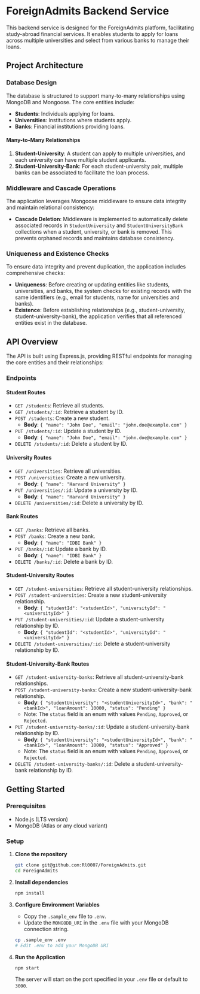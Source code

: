 # ForeignAdmits Backend Service

This backend service is designed for the ForeignAdmits platform, facilitating study-abroad financial services. It enables students to apply for loans across multiple universities and select from various banks to manage their loans.

## Project Architecture

### Database Design

The database is structured to support many-to-many relationships using MongoDB and Mongoose. The core entities include:

- **Students**: Individuals applying for loans.
- **Universities**: Institutions where students apply.
- **Banks**: Financial institutions providing loans.

#### Many-to-Many Relationships

1. **Student-University**: A student can apply to multiple universities, and each university can have multiple student applicants.
2. **Student-University-Bank**: For each student-university pair, multiple banks can be associated to facilitate the loan process.

### Middleware and Cascade Operations

The application leverages Mongoose middleware to ensure data integrity and maintain relational consistency:

- **Cascade Deletion**: Middleware is implemented to automatically delete associated records in `StudentUniversity` and `StudentUniversityBank` collections when a student, university, or bank is removed. This prevents orphaned records and maintains database consistency.

### Uniqueness and Existence Checks

To ensure data integrity and prevent duplication, the application includes comprehensive checks:

- **Uniqueness**: Before creating or updating entities like students, universities, and banks, the system checks for existing records with the same identifiers (e.g., email for students, name for universities and banks).
- **Existence**: Before establishing relationships (e.g., student-university, student-university-bank), the application verifies that all referenced entities exist in the database.

## API Overview

The API is built using Express.js, providing RESTful endpoints for managing the core entities and their relationships:

### Endpoints

#### Student Routes

- `GET /students`: Retrieve all students.
- `GET /students/:id`: Retrieve a student by ID.
- `POST /students`: Create a new student.
  - **Body**: `{ "name": "John Doe", "email": "john.doe@example.com" }`
- `PUT /students/:id`: Update a student by ID.
  - **Body**: `{ "name": "John Doe", "email": "john.doe@example.com" }`
- `DELETE /students/:id`: Delete a student by ID.

#### University Routes

- `GET /universities`: Retrieve all universities.
- `POST /universities`: Create a new university.
  - **Body**: `{ "name": "Harvard University" }`
- `PUT /universities/:id`: Update a university by ID.
  - **Body**: `{ "name": "Harvard University" }`
- `DELETE /universities/:id`: Delete a university by ID.

#### Bank Routes

- `GET /banks`: Retrieve all banks.
- `POST /banks`: Create a new bank.
  - **Body**: `{ "name": "IDBI Bank" }`
- `PUT /banks/:id`: Update a bank by ID.
  - **Body**: `{ "name": "IDBI Bank" }`
- `DELETE /banks/:id`: Delete a bank by ID.

#### Student-University Routes

- `GET /student-universities`: Retrieve all student-university relationships.
- `POST /student-universities`: Create a new student-university relationship.
  - **Body**: `{ "studentId": "<studentId>", "universityId": "<universityId>" }`
- `PUT /student-universities/:id`: Update a student-university relationship by ID.
  - **Body**: `{ "studentId": "<studentId>", "universityId": "<universityId>" }`
- `DELETE /student-universities/:id`: Delete a student-university relationship by ID.

#### Student-University-Bank Routes

- `GET /student-university-banks`: Retrieve all student-university-bank relationships.
- `POST /student-university-banks`: Create a new student-university-bank relationship.
  - **Body**: `{ "studentUniversity": "<studentUniversityId>", "bank": "<bankId>", "loanAmount": 10000, "status": "Pending" }`
  - Note: The `status` field is an enum with values `Pending`, `Approved`, or `Rejected`.
- `PUT /student-university-banks/:id`: Update a student-university-bank relationship by ID.
  - **Body**: `{ "studentUniversity": "<studentUniversityId>", "bank": "<bankId>", "loanAmount": 10000, "status": "Approved" }`
  - Note: The `status` field is an enum with values `Pending`, `Approved`, or `Rejected`.
- `DELETE /student-university-banks/:id`: Delete a student-university-bank relationship by ID.

## Getting Started

### Prerequisites
- Node.js (LTS version)
- MongoDB (Atlas or any cloud variant)

### Setup

1. **Clone the repository**
   ```bash
   git clone git@github.com:Rl0007/ForeignAdmits.git
   cd ForeignAdmits
   ```

2. **Install dependencies**
   ```bash
   npm install
   ```

3. **Configure Environment Variables**
   - Copy the `.sample_env` file to `.env`.
   - Update the `MONGODB_URI` in the `.env` file with your MongoDB connection string.

   ```bash
   cp .sample_env .env
   # Edit .env to add your MongoDB URI
   ```

4. **Run the Application**
   ```bash
   npm start
   ```
   The server will start on the port specified in your `.env` file or default to `3000`.


